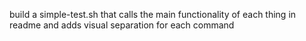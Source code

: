build a simple-test.sh that calls the main functionality of each thing in readme and adds visual separation for each command